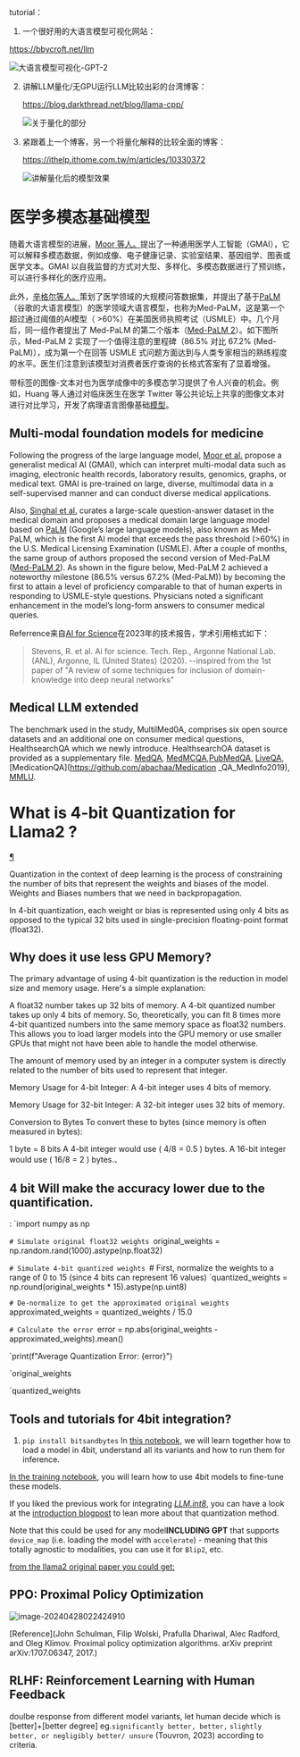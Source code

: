 tutorial：

1. 一个很好用的大语言模型可视化网站：

https://bbycroft.net/llm

![大语言模型可视化-GPT-2](https://cdn.jsdelivr.net/gh/sylviara/sylviara.github.io@master/img/20240429222358.png)

2. 讲解LLM量化/无GPU运行LLM比较出彩的台湾博客：

   https://blog.darkthread.net/blog/llama-cpp/

   ![关于量化的部分](https://cdn.jsdelivr.net/gh/sylviara/sylviara.github.io@master/img/20240430113101.png)

3. 紧跟着上一个博客，另一个将量化解释的比较全面的博客：

   https://ithelp.ithome.com.tw/m/articles/10330372

   ![讲解量化后的模型效果](https://cdn.jsdelivr.net/gh/sylviara/sylviara.github.io@master/img/20240430113443.png)

# 医学多模态基础模型

随着大语言模型的进展，[Moor 等人。](https://www.nature.com/articles/s41586-023-05881-4)提出了一种通用医学人工智能（GMAI），它可以解释多模态数据，例如成像、电子健康记录、实验室结果、基因组学、图表或医学文本。GMAI 以自我监督的方式对大型、多样化、多模态数据进行了预训练，可以进行多样化的医疗应用。

此外，[辛格尔等人。](https://www.nature.com/articles/s41586-023-06291-2)策划了医学领域的大规模问答数据集，并提出了基于[PaLM](https://arxiv.org/abs/2204.02311)（谷歌的大语言模型）的医学领域大语言模型，也称为Med-PaLM，这是第一个超过通过阈值的AI模型（ >60%）在美国医师执照考试（USMLE）中。几个月后，同一组作者提出了 Med-PaLM 的第二个版本（[Med-PaLM 2](https://arxiv.org/abs/2305.09617)）。如下图所示，Med-PaLM 2 实现了一个值得注意的里程碑（86.5% 对比 67.2% (Med-PaLM)），成为第一个在回答 USMLE 式问题方面达到与人类专家相当的熟练程度的水平。医生们注意到该模型对消费者医疗查询的长格式答案有了显着增强。

带标签的图像-文本对也为医学成像中的多模态学习提供了令人兴奋的机会。例如，Huang 等人通过对临床医生在医学 Twitter 等公共论坛上共享的图像文本对进行对比学习，开发了病理语言图像基础[模型](https://www.nature.com/articles/s41591-023-02504-3)。

## Multi-modal foundation models for medicine

Following the progress of the large language model,
[Moor et al.](https://www.nature.com/articles/s41586-023-05881-4) propose a generalist medical AI (GMAI), which can interpret multi-modal data such as imaging, electronic health records, laboratory results, genomics, graphs, or medical text. GMAI is pre-trained on large, diverse, multimodal data in a self-supervised manner and can conduct diverse medical applications.

Also, [Singhal et al.](https://www.nature.com/articles/s41586-023-06291-2) curates a large-scale question-answer dataset in the medical domain and proposes a medical domain large language model based on [PaLM](https://arxiv.org/abs/2204.02311) (Google’s large language models), also known as Med-PaLM, which is the first AI model that exceeds the pass threshold (>60%) in the U.S. Medical Licensing Examination (USMLE). After a couple of months, the same group of authors proposed the second version of Med-PaLM ([Med-PaLM 2](https://arxiv.org/abs/2305.09617)). As shown in the figure below, Med-PaLM 2 achieved a noteworthy milestone (86.5% versus 67.2% (Med-PaLM)) by becoming the first to attain a level of proficiency comparable to that of human experts in responding to USMLE-style questions. Physicians noted a significant enhancement in the model’s long-form answers to consumer medical queries.

Referrence来自[AI for Science](https://medium.com/@AI_for_Science/ai-for-science-in-2023-a-community-primer-d2c2db37e9a7#849a)在2023年的技术报告，学术引用格式如下：

> Stevens, R. et al. Ai for science. Tech. Rep., Argonne National Lab.(ANL), Argonne, IL (United States) (2020). --inspired from the 1st paper of "A review of some techniques for inclusion of domain-knowledge into deep neural networks"


## Medical LLM extended

The benchmark used in the study, MultilMed0A, comprises six open source datasets and an additional one on consumer medical questions, HealthsearchQA which we newly introduce. HealthsearchOA dataset is provided as a supplementary file.  [MedQA](https:/github.com/ind11/MedOA), [MedMCQA](https:/medmcga.github.io),[PubMedQA](https:/pubmedga.github.io), [LiveQA](https:/github.com/abachalLiveQA_MedicalTask_TREC2017), [MedicationQA](https://github.com/abachaa/Medication _QA_MedInfo2019), [MMLU](https://huggingface.co/datasets/hendrycks_test).



# What is 4-bit Quantization for Llama2 ?
[¶](https://www.kaggle.com/code/lorentzyeung/what-s-4-bit-quantization-how-does-it-help-llama2#What-is-4-bit-Quantization?)

Quantization in the context of deep learning is the process of constraining the number of bits that represent the weights and biases of the model. Weights and Biases numbers that we need in backpropagation.

In 4-bit quantization, each weight or bias is represented using only 4 bits as opposed to the typical 32 bits used in single-precision floating-point format (float32).

## Why does it use less GPU Memory?
The primary advantage of using 4-bit quantization is the reduction in model size and memory usage. Here's a simple explanation:

A float32 number takes up 32 bits of memory.
A 4-bit quantized number takes up only 4 bits of memory.
So, theoretically, you can fit 8 times more 4-bit quantized numbers into the same memory space as float32 numbers. This allows you to load larger models into the GPU memory or use smaller GPUs that might not have been able to handle the model otherwise.

The amount of memory used by an integer in a computer system is directly related to the number of bits used to represent that integer.

Memory Usage for 4-bit Integer:
A 4-bit integer uses 4 bits of memory.

Memory Usage for 32-bit Integer:
A 32-bit integer uses 32 bits of memory.

Conversion to Bytes
To convert these to bytes (since memory is often measured in bytes):

1 byte = 8 bits
A 4-bit integer would use ( 4/8 = 0.5 ) bytes.
A 16-bit integer would use ( 16/8 = 2 ) bytes.、


## 4 bit Will make the **accuracy lower** due to the quantification.
: 
`import numpy as np

`# Simulate original float32 weights
`original_weights = np.random.rand(1000).astype(np.float32)

`# Simulate 4-bit quantized weights
`# First, normalize the weights to a range of 0 to 15 (since 4 bits can represent 16 values)
`quantized_weights = np.round(original_weights * 15).astype(np.uint8)

`# De-normalize to get the approximated original weights
`approximated_weights = quantized_weights / 15.0

`# Calculate the error
`error = np.abs(original_weights - approximated_weights).mean()

`print(f"Average Quantization Error: {error}")

`original_weights

`quantized_weights

## Tools and tutorials for 4bit integration?
1. `pip install bitsandbytes`
In [this notebook](https://colab.research.google.com/drive/1Vvju5kOyBsDr7RX_YAvp6ZsSOoSMjhKD#scrollTo=XIyP_0r6zuVc), we will learn together how to load a model in 4bit, understand all its variants and how to run them for inference. 

[In the training notebook](https://colab.research.google.com/drive/1VoYNfYDKcKRQRor98Zbf2-9VQTtGJ24k?usp=sharing), you will learn how to use 4bit models to fine-tune these models. 

If you liked the previous work for integrating [*LLM.int8*](https://arxiv.org/abs/2208.07339), you can have a look at the [introduction blogpost](https://huggingface.co/blog/hf-bitsandbytes-integration) to lean more about that quantization method.

Note that this could be used for any model**INCLUDING GPT** that supports `device_map` (i.e. loading the model with `accelerate`) - meaning that this totally agnostic to modalities, you can use it for `Blip2`, etc.

[from the llama2 original paper you could get:]()
## PPO: Proximal Policy Optimization

![image-20240428022424910](https://cdn.jsdelivr.net/gh/sylviara/sylviara.github.io@master/img/20240428022500.png)

[Reference](John Schulman, Filip Wolski, Prafulla Dhariwal, Alec Radford, and Oleg Klimov. Proximal policy optimization algorithms. arXiv preprint arXiv:1707.06347, 2017.)

## RLHF: Reinforcement Learning with Human Feedback

doulbe response from different model variants, let human decide which is [better]+[better degree] eg.`significantly better, better,`
`slightly better, or negligibly better/ unsure` (Touvron, 2023) according to criteria.